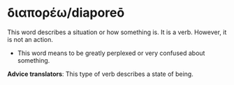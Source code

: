 # διαπορέω/diaporeō
This word describes a situation or how something is. It is a verb. However, it is not an action.

* This word means to be greatly perplexed or very confused about something.


**Advice translators**: This type of verb describes a state of being.
